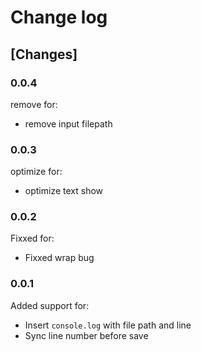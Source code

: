 # Change log

## [Changes]

### 0.0.4

remove for:

- remove input filepath

### 0.0.3

optimize for:

- optimize text show

### 0.0.2

Fixxed for:

- Fixxed wrap bug

### 0.0.1

Added support for:

- Insert `console.log` with file path and line
- Sync line number before save
